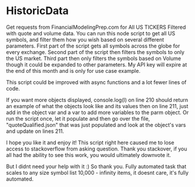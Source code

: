 # HistoricData
Get requests from FinancialModelingPrep.com for All US TICKERS Filtered with quote and volume data. 
You can run this node script to get all US symbols, and filter them how you wish based on several different parameters.
First part of the script gets all symbols across the globe for every exchange.
Second part of the script then filters the symbols to only the US market.
Third part then only filters the symbols based on Volume though it could be expanded to other parameters. 
My API key will expire at the end of this month and is only for use case example. 

This script could be improved with async functions and a lot fewer lines of code. 

If you want more objects displayed, console.log(l) on line 210 should return an example of what the objects look like and its values then on line 211, just add in the object var and a var to add more variables to the parm object. Or run the script once, let it populate and then go over the file, "quoteQualified.json" that was just populated and look at the object's vars and update on lines 211. 

I hope you like it and enjoy it! This script right here caused me to lose access to stackoverflow from asking question. Thank you stackover, if you all had the ability to see this work, you would ultimately downvote it.

But I didnt need your help with it :) So thank you. Fully automated task that scales to any size symbol list 10,000 - infinity items, it doesnt care, it's fully automated. 
